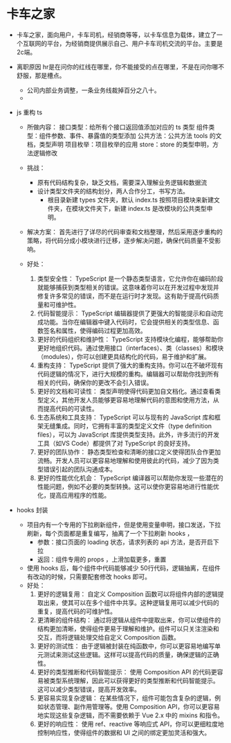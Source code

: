 # 卡车之家
- 卡车之家，面向用户，卡车司机，经销商等等，以卡车信息为载体，建立了一个互联网的平台，为经销商提供展示自己、用户卡车司机交流的平台。主要是2c端。
- 离职原因 hr是在问你的红线在哪里，你不能接受的点在哪里，不是在问你哪不舒服，那是槽点。
  - 公司内部业务调整，一条业务线裁掉百分之八十。
  -

- js 重构 ts
  - 所做内容：
    接口类型：给所有个接口返回值添加对应的 ts 类型
    组件类型：组件参数、事件、暴露值的类型添加
    公共方法：公共方法 tools 的文档，类型声明
    项目枚举：项目枚举的应用
    store：store 的类型申明，方法逻辑修改
  - 挑战：
    - 原有代码结构复杂，缺乏文档，需要深入理解业务逻辑和数据流
    - 设计类型文件夹的结构划分，两人合作分工，书写方法。
      - 根目录新建 types 文件夹，默认 index.ts 按照项目模块来新建文件夹，在模块文件夹下，新建 index.ts 是改模块的公共类型申明。
  - 解决方案： 首先进行了详尽的代码审查和文档整理，然后采用逐步重构的策略，将代码分成小模块进行迁移，逐步解决问题，确保代码质量不受影响。

  - 好处：
    1. 类型安全性： TypeScript 是一个静态类型语言，它允许你在编码阶段就能够捕获到类型相关的错误。这意味着你可以在开发过程中发现并修复许多常见的错误，而不是在运行时才发现。这有助于提高代码质量和可维护性。
    2. 代码智能提示： TypeScript 编辑器提供了更强大的智能提示和自动完成功能。当你在编辑器中键入代码时，它会提供相关的类型信息、函数签名和属性，使得编码过程更加高效。
    3. 更好的代码组织和维护性： TypeScript 支持模块化编程，能够帮助你更好地组织代码。通过使用接口（interfaces）、类（classes）和模块（modules），你可以创建更具结构化的代码，易于维护和扩展。
    4. 重构支持： TypeScript 提供了强大的重构支持。你可以在不破坏现有代码逻辑的情况下，进行大规模的重构。编辑器可以帮助你找到所有相关的代码，确保你的更改不会引入错误。
    5. 更好的文档和可读性： 类型声明使得代码更加自文档化。通过查看类型定义，其他开发人员能够更容易地理解代码的意图和使用方法，从而提高代码的可读性。
    6. 生态系统和工具支持： TypeScript 可以与现有的 JavaScript 库和框架无缝集成。同时，它拥有丰富的类型定义文件（type definition files），可以为 JavaScript 库提供类型支持。此外，许多流行的开发工具（如VS Code）都提供了对 TypeScript 的良好支持。
    7. 更好的团队协作： 静态类型检查和清晰的接口定义使得团队合作更加流畅。开发人员可以更容易地理解和使用彼此的代码，减少了因为类型错误引起的团队沟通成本。
    8. 更好的性能优化机会： TypeScript 编译器可以帮助你发现一些潜在的性能问题，例如不必要的类型转换。这可以使你更容易地进行性能优化，提高应用程序的性能。
- hooks 封装
  - 项目内有一个专用的下拉刷新组件，但是使用变量申明，接口发送，下拉刷新，每个页面都是重复编写，抽离了一个下拉刷新 hooks ，
    - 参数：接口页面的 loading 状态，请求列表的 api 方法，是否开启下拉
    - 返回：组件专用的 props ，上滑加载更多，重置
  - 使用 hooks 后，每个组件中代码能够减少 50行代码，逻辑抽离，在组件有改动的时候，只需要配套修改 hooks 即可。
  - 好处：
    1. 更好的逻辑复用： 自定义 Composition 函数可以将组件内部的逻辑提取出来，使其可以在多个组件中共享。这种逻辑复用可以减少代码的重复，提高代码的可维护性。
    2. 更清晰的组件结构： 通过将逻辑从组件中提取出来，你可以使组件的结构更加清晰，使得组件更易于理解和维护。组件可以只关注渲染和交互，而将逻辑处理交给自定义 Composition 函数。
    3. 更好的测试性： 由于逻辑被封装在纯函数中，你可以更容易地编写单元测试来测试这些逻辑。这样可以提高代码的质量，确保逻辑的正确性。
    4. 更好的类型推断和代码智能提示： 使用 Composition API 的代码更容易被类型系统理解，因此可以获得更好的类型推断和代码智能提示。这可以减少类型错误，提高开发效率。
    5. 更容易实现复杂逻辑： 在某些情况下，组件可能包含复杂的逻辑，例如状态管理、副作用管理等。使用 Composition API，你可以更容易地实现这些复杂逻辑，而不需要依赖于 Vue 2.x 中的 mixins 和指令。
    6. 更好的响应性： 使用 ref、reactive 等响应式 API，你可以更细粒度地控制响应性，使得组件的数据和 UI 之间的绑定更加灵活和强大。